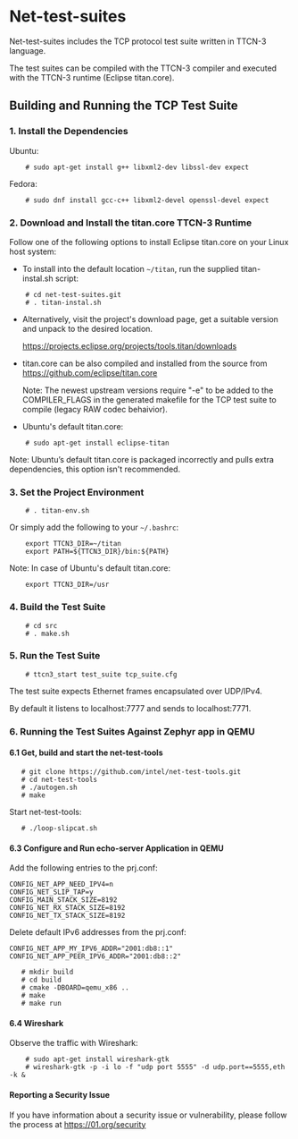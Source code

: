 
# Net-test-suites

Net-test-suites includes the TCP protocol test suite written in TTCN-3 language.

The test suites can be compiled with the TTCN-3 compiler and executed
with the TTCN-3 runtime (Eclipse titan.core).

## Building and Running the TCP Test Suite

### 1. Install the Dependencies

Ubuntu:

```
    # sudo apt-get install g++ libxml2-dev libssl-dev expect
```

Fedora:

```
    # sudo dnf install gcc-c++ libxml2-devel openssl-devel expect
```

### 2. Download and Install the titan.core TTCN-3 Runtime

Follow one of the following options to install Eclipse titan.core on your
Linux host system:

* To install into the default location ```~/titan```, run the supplied
titan-instal.sh script:

```
    # cd net-test-suites.git
    # . titan-instal.sh
```

* Alternatively, visit the project's download page, get a suitable version
and unpack to the desired location.

    https://projects.eclipse.org/projects/tools.titan/downloads

* titan.core can be also compiled and installed from the source
from https://github.com/eclipse/titan.core

    Note: The newest upstream versions require "-e" to be added
    to the COMPILER_FLAGS in the generated makefile for the TCP test suite
    to compile (legacy RAW codec behaivior).

* Ubuntu's default titan.core:

```
    # sudo apt-get install eclipse-titan
```

Note: Ubuntu’s default titan.core is packaged incorrectly and pulls extra
dependencies, this option isn't recommended.

### 3. Set the Project Environment

```
    # . titan-env.sh
```

Or simply add the following to your ```~/.bashrc```:

```
    export TTCN3_DIR=~/titan
    export PATH=${TTCN3_DIR}/bin:${PATH}
```

Note: In case of Ubuntu's default titan.core:

```
    export TTCN3_DIR=/usr
```

### 4. Build the Test Suite

```
    # cd src
    # . make.sh
```

### 5. Run the Test Suite

```
    # ttcn3_start test_suite tcp_suite.cfg
```

The test suite expects Ethernet frames encapsulated over UDP/IPv4.

By default it listens to localhost:7777 and sends to localhost:7771.

### 6. Running the Test Suites Against Zephyr app in QEMU

#### 6.1 Get, build and start the net-test-tools

```
   # git clone https://github.com/intel/net-test-tools.git
   # cd net-test-tools
   # ./autogen.sh
   # make
```

Start net-test-tools:

```
   # ./loop-slipcat.sh
```

#### 6.3 Configure and Run echo-server Application in QEMU

Add the following entries to the prj.conf:

```
CONFIG_NET_APP_NEED_IPV4=n
CONFIG_NET_SLIP_TAP=y
CONFIG_MAIN_STACK_SIZE=8192
CONFIG_NET_RX_STACK_SIZE=8192
CONFIG_NET_TX_STACK_SIZE=8192
```

Delete default IPv6 addresses from the prj.conf:

```
CONFIG_NET_APP_MY_IPV6_ADDR="2001:db8::1"
CONFIG_NET_APP_PEER_IPV6_ADDR="2001:db8::2"
```

```
   # mkdir build
   # cd build
   # cmake -DBOARD=qemu_x86 ..
   # make
   # make run
```

#### 6.4 Wireshark

Observe the traffic with Wireshark:

```
    # sudo apt-get install wireshark-gtk
    # wireshark-gtk -p -i lo -f "udp port 5555" -d udp.port==5555,eth -k &
```

#### Reporting a Security Issue

If you have information about a security issue or vulnerability,
please follow the process at https://01.org/security


